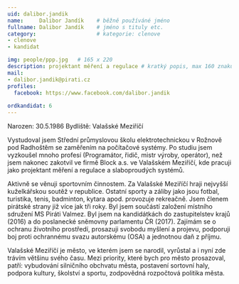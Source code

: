 ```yaml
---
uid: dalibor.jandik
name:     Dalibor Jandík  	# běžně používáné jméno
fullname: Dalibor Jandík  	# jméno s tituly etc.
category:                   # kategorie: clenove
- clenove
- kandidat

img: people/ppp.jpg   # 165 x 220
description: projektant měření a regulace # kratký popis, max 160 znaků
mail:
- dalibor.jandik@pirati.cz
profiles:
  facebook: https://www.facebook.com/dalibor.jandik
  
ordkandidat: 6  
---
```


Narozen: 30.5.1986 Bydliště: Valašské Meziříčí

Vystudoval jsem Střední průmyslovou školu elektrotechnickou v Rožnově pod Radhoštěm se zaměřením na počítačové systémy. Po studiu jsem vyzkoušel mnoho profesí (Programátor, řidič, mistr výroby, operátor), než jsem nakonec zakotvil ve firmě Block a.s. ve Valašském Meziříčí, kde pracuji jako projektant měření a regulace a slaboproudých systémů.

Aktivně se věnuji sportovním činnostem. Za Valašské Meziříčí hraji nejvyšší kuželkářskou soutěž v republice. Ostatní sporty a záliby jako jsou fotbal, turistika, tenis, badminton, kytara apod. provozuje rekreačně. Jsem členem pirátské strany již více jak tři roky. Byl jsem součástí založení místního sdružení MS Piráti Valmez. Byl jsem na kandidátkách do zastupitelstev krajů (2016) a do poslanecké sněmovny parlamentu ČR (2017). Zajímám se o ochranu životního prostředí, prosazuji svobodu myšlení a projevu, podporuji boj proti ochrannému svazu autorskému (OSA) a jednotnou daň z příjmu.

Valašské Meziříčí je město, ve kterém jsem se narodil, vyrůstal a i nyní zde trávím většinu svého času. Mezi priority, které bych pro město prosazoval, patří: vybudování silničního obchvatu města, postavení sortovní haly, podpora kultury, školství a sportu, zodpovědná rozpočtová politika města. 

